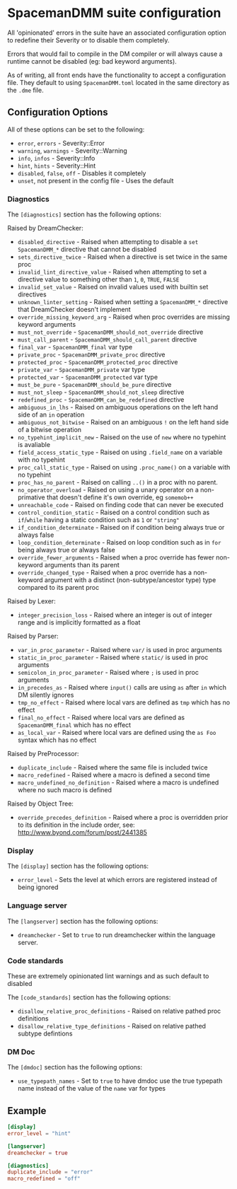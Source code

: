 # SpacemanDMM suite configuration

All 'opinionated' errors in the suite have an associated configuration option to redefine their Severity or to disable them completely.

Errors that would fail to compile in the DM compiler or will always cause a runtime cannot be disabled (eg: bad keyword arguments).

As of writing, all front ends have the functionality to accept a configuration file.  They default to using `SpacemanDMM.toml` located in the same directory as the `.dme` file.

## Configuration Options

All of these options can be set to the following:

* `error`, `errors` - Severity::Error
* `warning`, `warnings` - Severity::Warning
* `info`, `infos` - Severity::Info
* `hint`, `hints` - Severity::Hint
* `disabled`, `false`, `off` - Disables it completely
* `unset`, not present in the config file - Uses the default

### Diagnostics

The `[diagnostics]` section has the following options:

Raised by DreamChecker:

* `disabled_directive` - Raised when attempting to disable a `set SpacemanDMM_*` directive that cannot be disabled
* `sets_directive_twice` - Raised when a directive is set twice in the same proc
* `invalid_lint_directive_value` - Raised when attempting to set a directive value to something other than `1`, `0`, `TRUE`, `FALSE`
* `invalid_set_value` - Raised on invalid values used with builtin set directives
* `unknown_linter_setting` - Raised when setting a `SpacemanDMM_*` directive that DreamChecker doesn't implement
* `override_missing_keyword_arg` - Raised when proc overrides are missing keyword arguments
* `must_not_override` - `SpacemanDMM_should_not_override` directive
* `must_call_parent` - `SpacemanDMM_should_call_parent` directive
* `final_var` - `SpacemanDMM_final` var type
* `private_proc` - `SpacemanDMM_private_proc` directive
* `protected_proc` - `SpacemanDMM_protected_proc` directive
* `private_var` - `SpacemanDMM_private` var type
* `protected_var` - `SpacemanDMM_protected` var type
* `must_be_pure` - `SpacemanDMM_should_be_pure` directive
* `must_not_sleep` - `SpacemanDMM_should_not_sleep` directive
* `redefined_proc` - `SpacemanDMM_can_be_redefined` directive
* `ambiguous_in_lhs` - Raised on ambiguous operations on the left hand side of an `in` operation
* `ambiguous_not_bitwise` - Raised on an ambiguous `!` on the left hand side of a bitwise operation
* `no_typehint_implicit_new` - Raised on the use of `new` where no typehint is avaliable
* `field_access_static_type` - Raised on using `.field_name` on a variable with no typehint
* `proc_call_static_type` - Raised on using `.proc_name()` on a variable with no typehint
* `proc_has_no_parent` - Raised on calling `..()` in a proc with no parent.
* `no_operator_overload` - Raised on using a unary operator on a non-primative that doesn't define it's own override, eg `somemob++`
* `unreachable_code` - Raised on finding code that can never be executed
* `control_condition_static` - Raised on a control condition such as `if`/`while` having a static condition such as `1` or `"string"`
* `if_condition_determinate` - Raised on if condition being always true or always false
* `loop_condition_determinate` - Raised on loop condition such as in `for` being always true or always false
* `override_fewer_arguments` - Raised when a proc override has fewer non-keyword arguments than its parent
* `override_changed_type` - Raised when a proc override has a non-keyword argument with a distinct (non-subtype/ancestor type) type compared to its parent proc

Raised by Lexer:

* `integer_precision_loss` - Raised where an integer is out of integer range and is implicitly formatted as a float

Raised by Parser:

* `var_in_proc_parameter` - Raised where `var/` is used in proc arguments
* `static_in_proc_parameter` - Raised where `static/` is used in proc arguments
* `semicolon_in_proc_parameter` - Raised where `;` is used in proc arguments
* `in_precedes_as` - Raised where `input()` calls are using `as` after `in` which DM silently ignores
* `tmp_no_effect` - Raised where local vars are defined as `tmp` which has no effect
* `final_no_effect` - Raised where local vars are defined as `SpacemanDMM_final` which has no effect
* `as_local_var` - Raised where local vars are defined using the `as Foo` syntax which has no effect

Raised by PreProcessor:

* `duplicate_include` - Raised where the same file is included twice
* `macro_redefined` - Raised where a macro is defined a second time
* `macro_undefined_no_definition` - Raised where a macro is undefined where no such macro is defined

Raised by Object Tree:

* `override_precedes_definition` - Raised where a proc is overridden prior to its definition in the include order, see: http://www.byond.com/forum/post/2441385

### Display

The `[display]` section has the following options:

* `error_level` - Sets the level at which errors are registered instead of being ignored

### Language server

The `[langserver]` section has the following options:

* `dreamchecker` - Set to `true` to run dreamchecker within the language server.

### Code standards

These are extremely opinionated lint warnings and as such default to disabled

The `[code_standards]` section has the following options:

* `disallow_relative_proc_definitions` - Raised on relative pathed proc definitions
* `disallow_relative_type_definitions` - Raised on relative pathed subtype defintions

### DM Doc

The `[dmdoc]` section has the following options:

* `use_typepath_names` - Set to `true` to have dmdoc use the true typepath name instead of the value of the `name` var for types

## Example

```toml
[display]
error_level = "hint"

[langserver]
dreamchecker = true

[diagnostics]
duplicate_include = "error"
macro_redefined = "off"
```

